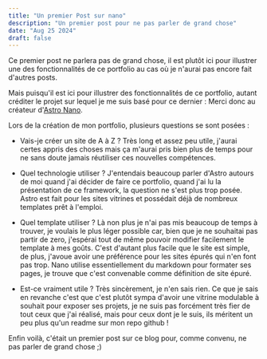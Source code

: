 ```yaml
---
title: "Un premier Post sur nano"
description: "Un premier post pour ne pas parler de grand chose"
date: "Aug 25 2024"
draft: false
---
```


Ce premier post ne parlera pas de grand chose, il est plutôt ici pour illustrer une des fonctionnalités de ce portfolio au cas où je n'aurai pas encore fait d'autres posts. 

Mais puisqu'il est ici pour illustrer des fonctionnalités de ce portfolio, autant créditer le projet sur lequel je me suis basé pour ce dernier : 
Merci donc au créateur d'[Astro Nano](https://github.com/markhorn-dev/astro-nano). 

Lors de la création de mon portfolio, plusieurs questions se sont posées : 

- Vais-je créer un site de A à Z ? Très long et assez peu utile, j'aurai certes appris des choses mais ça m'aurai pris bien plus de temps pour ne sans doute jamais réutiliser ces nouvelles compétences.

- Quel technologie utiliser ? J'entendais beaucoup parler d'Astro autours de moi quand j'ai décider de faire ce portfolio, quand j'ai lu la présentation de ce framework, la question ne s'est plus trop posée. Astro est fait pour les sites vitrines et possédait déjà de nombreux templates prêt à l'emploi. 

- Quel template utiliser ? Là non plus je n'ai pas mis beaucoup de temps à trouver, je voulais le plus léger possible car, bien que je ne souhaitai pas partir de zero, j'espérai tout de même pouvoir modifier facilement le template à mes goûts. C'est d'autant plus facile que le site est simple, de plus, j'avoue avoir une préférence pour les sites épurés qui n'en font pas trop. Nano utilise essentiellement du markdown pour formater ses pages, je trouve que c'est convenable comme définition de site épuré. 

- Est-ce vraiment utile ? Très sincèrement, je n'en sais rien. Ce que je sais en revanche c'est que c'est plutôt sympa d'avoir une vitrine modulable à souhait pour exposer ses projets, je ne suis pas forcément très fier de tout ceux que j'ai réalisé, mais pour ceux dont je le suis, ils méritent un peu plus qu'un readme sur mon repo github ! 

Enfin voilà, c'était un premier post sur ce blog pour, comme convenu, ne pas parler de grand chose ;)